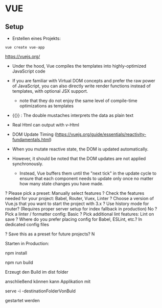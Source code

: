# VUE

## Setup

* Erstellen eines Projekts:

```
vue create vue-app
```

https://vuejs.org/

* Under the hood, Vue compiles the templates into highly-optimized JavaScript code

* If you are familiar with Virtual DOM concepts and prefer the raw power of JavaScript, 
you can also directly write render functions instead of templates, with optional JSX support.
  * note that they do not enjoy the same level of compile-time optimizations as templates

* {{}} : The double mustaches interprets the data as plain text 
* Real Html can output with v-Html

* DOM Update Timing (https://vuejs.org/guide/essentials/reactivity-fundamentals.html)

* When you mutate reactive state, the DOM is updated automatically. 
* However, it should be noted that the DOM updates are not applied synchronously. 
  * Instead, Vue buffers them until the "next tick" in the update cycle to ensure 
  that each component needs to update only once no matter how many state changes you have made.



? Please pick a preset: Manually select features
? Check the features needed for your project: Babel, Router, Vuex, Linter
? Choose a version of Vue.js that you want to start the project with 3.x
? Use history mode for router? (Requires proper server setup for index fallback in production)
No
? Pick a linter / formatter config: Basic
? Pick additional lint features: Lint on save
? Where do you prefer placing config for Babel, ESLint, etc.? In dedicated config files

? Save this as a preset for future projects? N

Starten in Production:

npm install 

npm run build

Erzeugt den Build im dist folder

anschließend können kann Applikation mit

serve -i -destinationFolderVonBuld

gestartet werden

